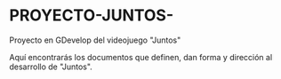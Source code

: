 # PROYECTO-JUNTOS-
Proyecto en GDevelop del videojuego "Juntos"


Aquí encontrarás los documentos que definen, dan forma y dirección al desarrollo de "Juntos".

